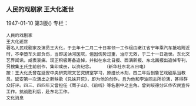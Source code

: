 ### 人民的戏剧家  王大化逝世

1947-01-10
第3版()
专栏：

    人民的戏剧家
    王大化逝世
    著名人民戏剧家及演员王大化，于去年十二月二十日率领一工作组由嫩江省宁年乘汽车抵哈附近时，不幸堕车头部负伤，当即送讷河医院，但因伤势过重，治疗无效，于二十一日逝世。东北文艺界闻讯，咸表哀痛。现正积极筹备追悼，并拟在东北日报、西满新报、东北画报出追悼专刊，另搜集王氏生前创作，集印成册，以资纪念。    （新华社东北五日电）
    按：王大化氏曾在延安中央研究院文艺究研室学习，原擅长木刻，四二年后到鲁艺戏剧系当教员。延安第一次演出之新秧歌《兄妹开荒》，即为他的创作，且为他和李波同志所扮演，甚得群众好评。四三、四四年又曾担任《周子山》、《前线》等名剧中之主角。曾到绥德分区作农民宣传工作。抗战胜利后，赴东北工作。
    文化消息
